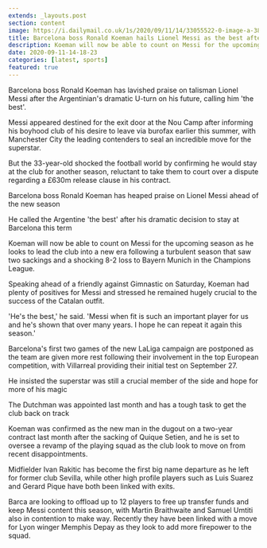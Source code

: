 ```yaml
---
extends: _layouts.post
section: content
image: https://i.dailymail.co.uk/1s/2020/09/11/14/33055522-0-image-a-38_1599829323470.jpg 
title: Barcelona boss Ronald Koeman hails Lionel Messi as the best after putting transfer saga to bed 
description: Koeman will now be able to count on Messi for the upcoming season as he looks to lead the club into a new era following a turbulent season that saw two sackings and an 8-2 loss to Bayern Munich. 
date: 2020-09-11-14-18-23 
categories: [latest, sports] 
featured: true 
--- 
```

Barcelona boss Ronald Koeman has lavished praise on talisman Lionel Messi after the Argentinian's dramatic U-turn on his future, calling him 'the best'.

Messi appeared destined for the exit door at the Nou Camp after informing his boyhood club of his desire to leave via burofax earlier this summer, with Manchester City the leading contenders to seal an incredible move for the superstar.

But the 33-year-old shocked the football world by confirming he would stay at the club for another season, reluctant to take them to court over a dispute regarding a £630m release clause in his contract.

Barcelona boss Ronald Koeman has heaped praise on Lionel Messi ahead of the new season 

He called the Argentine 'the best' after his dramatic decision to stay at Barcelona this term

Koeman will now be able to count on Messi for the upcoming season as he looks to lead the club into a new era following a turbulent season that saw two sackings and a shocking 8-2 loss to Bayern Munich in the Champions League. 

Speaking ahead of a friendly against Gimnastic on Saturday, Koeman had plenty of positives for Messi and stressed he remained hugely crucial to the success of the Catalan outfit. 

'He's the best,' he said. 'Messi when fit is such an important player for us and he's shown that over many years. I hope he can repeat it again this season.' 

Barcelona's first two games of the new LaLiga campaign are postponed as the team are given more rest following their involvement in the top European competition, with Villarreal providing their initial test on September 27.

He insisted the superstar was still a crucial member of the side and hope for more of his magic

The Dutchman was appointed last month and has a tough task to get the club back on track

Koeman was confirmed as the new man in the dugout on a two-year contract last month after the sacking of Quique Setien, and he is set to oversee a revamp of the playing squad as the club look to move on from recent disappointments. 

Midfielder Ivan Rakitic has become the first big name departure as he left for former club Sevilla, while other high profile players such as Luis Suarez and Gerard Pique have both been linked with exits. 

Barca are looking to offload up to 12 players to free up transfer funds and keep Messi content this season, with Martin Braithwaite and Samuel Umtiti also in contention to make way. Recently they have been linked with a move for Lyon winger Memphis Depay as they look to add more firepower to the squad. 

